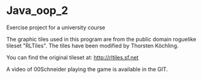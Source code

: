 # Java_oop_2
Exercise project for a university course

The graphic tiles used in this program are from the public
domain roguelike tileset "RLTiles".
The tiles have been modified by Thorsten Köchling.

You can find the original tileset at:
http://rltiles.sf.net

A video of 00Schneider playing the game is available in the GIT.